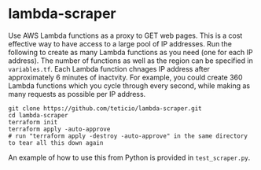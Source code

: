 # lambda-scraper

Use AWS Lambda functions as a proxy to GET web pages. This is a cost effective way to have access to a large pool of IP addresses. Run the following to create as many Lambda functions as you need (one for each IP address). The number of functions as well as the region can be specified in `variables.tf`. Each Lambda function chnages IP address after approximately 6 minutes of inactvity. For example, you could create 360 Lambda functions which you cycle through every second, while making as many requests as possible per IP address.

```
git clone https://github.com/teticio/lambda-scraper.git
cd lambda-scraper
terraform init
terraform apply -auto-approve
# run "terraform apply -destroy -auto-approve" in the same directory to tear all this down again
```
An example of how to use this from Python is provided in `test_scraper.py`.
